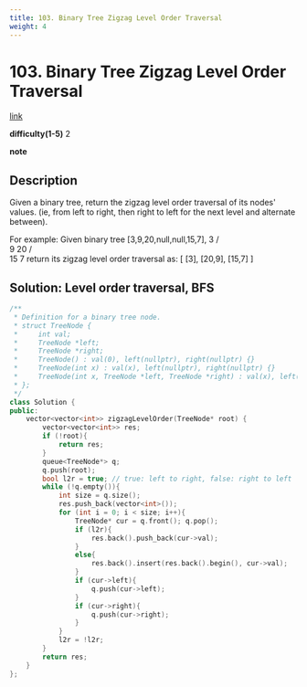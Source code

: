```yaml
---
title: 103. Binary Tree Zigzag Level Order Traversal
weight: 4
---
```

# 103. Binary Tree Zigzag Level Order Traversal
[link](https://leetcode.com/problems/binary-tree-zigzag-level-order-traversal/)

**difficulty(1-5)**
2

**note**

## Description
Given a binary tree, return the zigzag level order traversal of its nodes' values. (ie, from left to right, then right to left for the next level and alternate between).

For example:
Given binary tree [3,9,20,null,null,15,7],
    3
   / \
  9  20
    /  \
   15   7
return its zigzag level order traversal as:
[
  [3],
  [20,9],
  [15,7]
]

## Solution: Level order traversal, BFS
```c++
/**
 * Definition for a binary tree node.
 * struct TreeNode {
 *     int val;
 *     TreeNode *left;
 *     TreeNode *right;
 *     TreeNode() : val(0), left(nullptr), right(nullptr) {}
 *     TreeNode(int x) : val(x), left(nullptr), right(nullptr) {}
 *     TreeNode(int x, TreeNode *left, TreeNode *right) : val(x), left(left), right(right) {}
 * };
 */
class Solution {
public:
    vector<vector<int>> zigzagLevelOrder(TreeNode* root) {
        vector<vector<int>> res;
        if (!root){
            return res;
        }
        queue<TreeNode*> q;
        q.push(root);
        bool l2r = true; // true: left to right, false: right to left
        while (!q.empty()){
            int size = q.size();
            res.push_back(vector<int>());
            for (int i = 0; i < size; i++){
                TreeNode* cur = q.front(); q.pop();
                if (l2r){
                    res.back().push_back(cur->val);
                }
                else{
                    res.back().insert(res.back().begin(), cur->val);
                }
                if (cur->left){
                    q.push(cur->left);
                }
                if (cur->right){
                    q.push(cur->right);
                }
            }
            l2r = !l2r;
        }
        return res;
    }
};
```